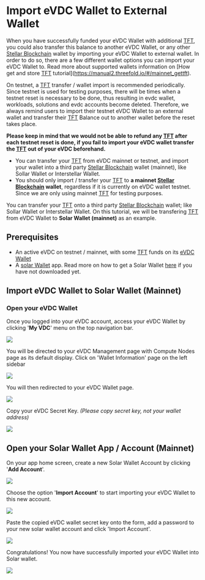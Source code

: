 # Import eVDC Wallet to External Wallet

When you have successfully funded your eVDC Wallet with additional [TFT](threefold__threefold_token), you could also transfer this balance to another eVDC Wallet, or any other [Stellar Blockchain](threefold__stellar_blockchain) wallet by importing your eVDC Wallet to external wallet. In order to do so, there are a few different wallet options you can import your eVDC Wallet to. Read more about supported wallets information on [How get and store [TFT](threefold__threefold_token) tutorial](https://manual2.threefold.io/#/mainnet_gettft).

On testnet, a [TFT](threefold__threefold_token) transfer / wallet import is recommended periodically. Since testnet is used for testing purposes, there will be times when a testnet reset is necessary to be done, thus resulting in evdc wallet, workloads, solutions and evdc accounts become deleted. Therefore, we always remind users to import their testnet eVDC Wallet to an external wallet and transfer their [TFT](threefold__threefold_token) Balance out to another wallet before the reset takes place.

**Please keep in mind that we would not be able to refund any [TFT](threefold__threefold_token) after each testnet reset is done, if you fail to import your eVDC wallet transfer the [TFT](threefold__threefold_token) out of your eVDC beforehand.**

- You can transfer your [TFT](threefold__threefold_token) from eVDC mainnet or testnet, and import your wallet into a third party [Stellar Blockchain](threefold__stellar_blockchain) wallet (mainnet), like Sollar Wallet or Interstellar Wallet.
- You should only import / transfer your [TFT](threefold__threefold_token) to **a mainnet [Stellar Blockchain](threefold__stellar_blockchain) wallet**, regardless if it is currently on eVDC wallet testnet. Since we are only using mainnet [TFT](threefold__threefold_token) for testing purposes.

You can transfer your [TFT](threefold__threefold_token) onto a third party [Stellar Blockchain](threefold__stellar_blockchain) wallet; like Sollar Wallet or Interstellar Wallet. On this tutorial, we will be transfering [TFT](threefold__threefold_token) from eVDC Wallet to **Solar Wallet (mainnet)** as an example.

## Prerequisites

- An active eVDC on testnet / mainnet, with some [TFT](threefold__threefold_token) funds on its [eVDC Wallet](cloud__evdc_wallet.md)
- A [solar Wallet](https://solarwallet.io) app. Read more on how to get a Solar Wallet [here](sdk__solar_wallet.md) if you have not downloaded yet.

## Import eVDC Wallet to Solar Wallet (Mainnet)

### Open your eVDC Wallet

Once you logged into your eVDC account, access your eVDC Wallet by clicking '**My VDC**' menu on the top navigation bar.

![](cloud__myvdc.png  )

You will be directed to your eVDC Management page with Compute Nodes page as its default display. Click on 'Wallet Information' page on the left sidebar

![](cloud__walletpage.png  )

You will then redirected to your eVDC Wallet page.

![](cloud__walletinfo.png  )

Copy your eVDC Secret Key. _(Please copy secret key, not your wallet address)_

![](cloud__copy_secret.png  )

## Open your Solar Wallet App / Account (Mainnet)

On your app home screen, create a new Solar Wallet Account by clicking '**Add Account**'.

![](cloud__add_account.png  )

Choose the option '**Import Account**' to start importing your eVDC Wallet to this new account.

![](cloud__account_option.png  )

Paste the copied eVDC wallet secret key onto the form, add a password to your new solar wallet account and click 'Import Account'.

![](cloud__import_account.png  )

Congratulations! You now have successfully imported your eVDC Wallet into Solar wallet.

![](cloud__newwallet.png  )